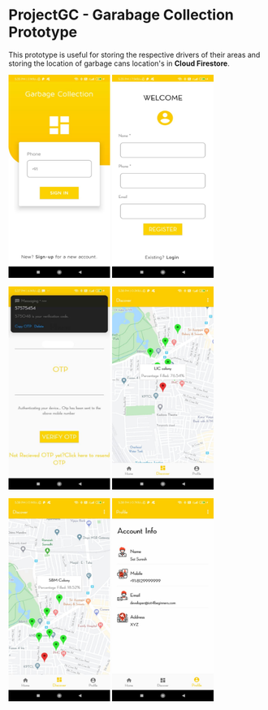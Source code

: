 # ProjectGC - Garabage Collection Prototype
This prototype is useful for storing the respective drivers of their areas and storing the location of garbage cans location's in **Cloud Firestore**.

<img src="images/1.jpg" width="200" height="400">   <img src="images/2.jpg" width="200" height="400">

<img src="images/11.png" width="200" height="400">  <img src="images/5.jpg" width="200" height="400">

<img src="images/6.jpg" width="200" height="400">  <img src="images/8.jpg" width="200" height="400">

